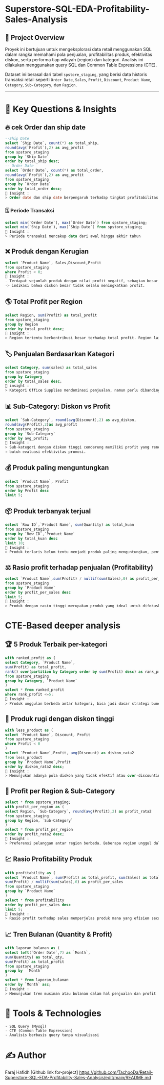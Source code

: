 # Superstore-SQL-EDA-Profitability-Sales-Analysis
## 📌 Project Overview

Proyek ini bertujuan untuk mengeksplorasi data retail menggunakan SQL dalam rangka memahami pola penjualan, profitabilitas produk, efektivitas diskon, serta performa tiap wilayah (region) dan kategori. Analisis ini dilakukan menggunakan query SQL dan Common Table Expressions (CTE).

Dataset ini berasal dari tabel `spstore_staging`, yang berisi data historis transaksi retail seperti `Order Date`, `Sales`, `Profit`, `Discount`, `Product Name`, `Category`, `Sub-Category`, dan `Region`.

---

# 🧠 Key Questions & Insights
## 🔥  cek Order dan ship date 
```sql
--Ship Date
select `Ship Date`, count(*) as total_ship, 
round(avg(`Profit`),2) as avg_profit
from spstore_staging
group by `Ship Date`
order by total_ship desc;
-- Order Date
select `Order Date`, count(*) as total_order,
round(avg(`Profit`),2) as avg_profit
from spstore_staging
group by `Order Date`
order by total_order desc;
🎈 Insight :
> Order date dan ship date berpengaruh terhadap tingkat profitabilitas produk
```
### 🗓️ Periode Transaksi
```sql
select min(`Order Date`), max(`Order Date`) from spstore_staging;
select min(`Ship Date`), max(`Ship Date`) from spstore_staging;
📍 Insight :
> Periode transaksi mencakup data dari awal hingga akhir tahun
```
## ❌ Produk dengan Kerugian
```sql
select `Product Name`, Sales,Discount,Profit
from spstore_staging
where Profit < 0;
📍 Insight :
- Terdapat sejumlah produk dengan nilai profit negatif, sebagian besar diantaranya memiliki diskon yang tinggi
-> indikasi bahwa diskon besar tidak selalu meningkatkan profit.
```
## 🌎 Total Profit per Region
```sql
select Region, sum(Profit) as total_profit
from spstore_staging
group by Region
order by total_profit desc;
🎈 Insight :
> Region tertentu berkontribusi besar terhadap total profit. Region lainnya mungkin membutuhkan strategi perbaikan distribusi atau pricing.
```
## 🏷️ Penjualan Berdasarkan Kategori
```sql
select Category, sum(sales) as total_sales
from spstore_staging
group by Category
order by total_sales desc;
🎈 insight :
> Kategori Office Supplies mendominasi penjualan, namun perlu dibandingkan lagi dengan tingkat profitabilitasnya.
```
## 📊 Sub-Category: Diskon vs Profit
```sql
select `Sub-Category`, round(avg(Discount),2) as avg_diskon,
round(avg(Profit),2)as avg_profit
from spstore_staging
group by `Sub-Category`
order by avg_profit;
🎈 Insight :
> Sub-kategori dengan diskon tinggi cenderung memiliki profit yang rendah
→ butuh evaluasi efektivitas promosi.
```
## 💰 Produk paling menguntungkan
```sql
select `Product Name`, Profit
from spstore_staging
order by Profit desc
limit 5;
```
## 📦 Produk terbanyak terjual
```sql
select `Row ID`,`Product Name`, sum(Quantity) as total_kuan
from spstore_staging
group by `Row ID`,`Product Name`
order by total_kuan desc
limit 10;
🎈 Insight :
> Produk terlaris belum tentu menjadi produk paling menguntungkan, penting meng-evaluasi margin per-produk
```
## ⚖ Rasio profit terhadap penjualan (Profitability)
```sql
select `Product Name`,sum(Profit) / nullif(sum(Sales),0) as profit_per_sales
from spstore_staging
group by `Product Name`
order by profit_per_sales desc
limit 5;
🎈 insight :
> Produk dengan rasio tinggi merupakan produk yang ideal untuk difokuskan dalam penjualan
```

# CTE-Based deeper analysis
## 🏆 5 Produk Terbaik per-kategori
```sql
with ranked_profit as (
select Category, `Product Name`,
sum(Profit) as total_profit,
rank() over(partition by Category order by sum(Profit) desc) as rank_profit
from spstore_staging
group by Category, `Product Name`
)
select * from ranked_profit
where rank_profit <=5;
🎈 Insight :
> Produk unggulan berbeda antar kategori, bisa jadi dasar strategi bundlind atau cross-sell
```
##  🔻 Produk rugi dengan diskon tinggi
```sql
with less_product as (
select `Product Name`, Discount, Profit
from spstore_staging
where Profit < 0
)
select `Product Name`,Profit, avg(Discount) as diskon_rata2
from less_product
group by `Product Name`,Profit
order by diskon_rata2 desc;
🎈 Insight :
> Menunjukan adanya pola diskon yang tidak efektif atau over-discounting
```
## 🧭 Profit per Region & Sub-Category
```sql
select * from spstore_staging;
with profit_per_region as (
select Region, `Sub-Category`, round(avg(Profit),2) as profit_rata2
from spstore_staging
group by Region, `Sub-Category`
)
select * from profit_per_region 
order by profit_rata2 desc;
🎈 Insight :
> Preferensi pelanggan antar region berbeda. Beberapa region unggul dalam sub-kategori tertentu.
```
## 💹 Rasio Profitability Produk
```sql
with profitability as (
select `Product Name`, sum(Profit) as total_profit, sum(Sales) as total_sales,
sum(Profit) / nullif(sum(sales),0) as profit_per_sales
from spstore_staging
group by `Product Name`
)
select * from profitability
order by profit_per_sales desc
limit 5;
🎈 Insight :
> Rasio profit terhadap sales memperjelas produk mana yang efisien secara finansial, bukan hanya populer.
```
## 📈 Tren Bulanan (Quantity & Profit)
```sql
with laporan_bulanan as (
select left(`Order Date`,7) as `Month`,
sum(Quantity) as total_qty,
sum(Profit) as total_profit
from spstore_staging
group by  `Month`
)
select * from laporan_bulanan
order by `Month` asc;
🎈 Insight :
> Menunjukan tren musiman atau bulanan dalam hal penjualan dan profit
```
# 🧰 Tools & Technologies
```
- SQL Query (Mysql)
- CTE (Common Table Expression)
- Analisis berbasis query tanpa visualisasi
```
# ✍️ Author
Faraj Hafidh
[Github link for-project]
https://github.com/TachooDa/Retail-Superstore-SQL-EDA-Profitability-Sales-Analysis/edit/main/README.md
